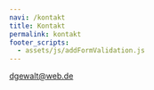 ```yaml
---
navi: /kontakt
title: Kontakt
permalink: kontakt
footer_scripts:
  - assets/js/addFormValidation.js
---
```

dgewalt@web.de
